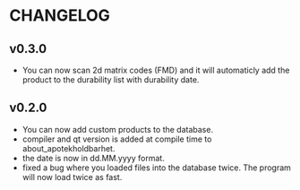 # CHANGELOG

## v0.3.0
- You can now scan 2d matrix codes (FMD) and it will automaticly add the product to the durability list with durability date.

## v0.2.0
- You can now add custom products to the database.
- compiler and qt version is added at compile time to about_apotekholdbarhet.
- the date is now in dd.MM.yyyy format.
- fixed a bug where you loaded files into the database twice. The program will now load twice as fast.
